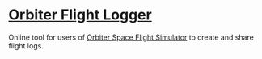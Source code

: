 # [Orbiter Flight Logger](https://orbiter-flight-logger.herokuapp.com/)

Online tool for users of [Orbiter Space Flight Simulator](http://orbit.medphys.ucl.ac.uk/) to create and share flight logs.